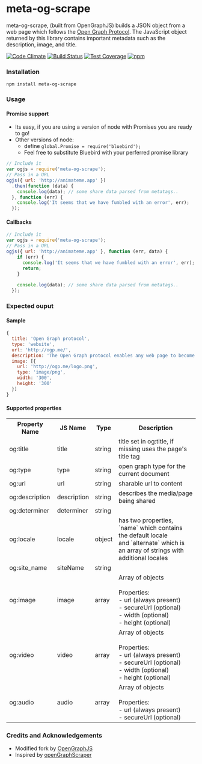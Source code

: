 # meta-og-scrape

meta-og-scrape, (built from OpenGraphJS) builds a JSON object from a web page which follows the [Open Graph Protocol](http://ogp.me). The JavaScript object returned by this library contains important metadata such as the description, image, and title.

[![Code Climate](https://codeclimate.com/github/senorcris/opengraphjs/badges/gpa.svg)](https://codeclimate.com/github/senorcris/opengraphjs)
[![Build Status](https://travis-ci.org/senorcris/opengraphjs.svg)](https://travis-ci.org/senorcris/opengraphjs)
[![Test Coverage](https://codeclimate.com/github/senorcris/opengraphjs/badges/coverage.svg)](https://codeclimate.com/github/senorcris/opengraphjs)
[![npm](https://img.shields.io/npm/v/npm.svg)](https://www.npmjs.com/package/opengraphjs)


### Installation
```
npm install meta-og-scrape
```

### Usage

#### Promise support
- Its easy, if you are using a version of node with Promises you are ready to go!
- Other versions of node:
  - define `global.Promise = require('bluebird');`
  - Feel free to substitute Bluebird with your perferred promise library

```js
// Include it
var ogjs = require('meta-og-scrape');
// Pass in a URL
ogjs({ url: 'http://animateme.app' })
  .then(function (data) {
    console.log(data); // some share data parsed from metatags..
  }, function (err) {
    console.log('It seems that we have fumbled with an error', err);
  });
```

#### Callbacks
```js
// Include it
var ogjs = require('meta-og-scrape');
// Pass in a URL
ogjs({ url: 'http://animateme.app' }, function (err, data) {
    if (err) {
      console.log('It seems that we have fumbled with an error', err);
      return;
    }
    
    console.log(data); // some share data parsed from metatags..
  });
```

### Expected ouput

#### Sample
```js
{ 
  title: 'Open Graph protocol',
  type: 'website',
  url: 'http://ogp.me/',
  description: 'The Open Graph protocol enables any web page to become a rich object in a social graph.',
  image: [{ 
    url: 'http://ogp.me/logo.png',
    type: 'image/png',
    width: '300',
    height: '300' 
  }]
}
```

#### Supported properties
<table class="tg">
  <tr>
    <th class="tg-031e">Property Name</th>
    <th class="tg-031e">JS Name</th>
    <th class="tg-031e">Type</th>
    <th class="tg-031e">Description</th>
  </tr>
  <tr>
    <td class="tg-031e">og:title</td>
    <td class="tg-031e">title</td>
    <td class="tg-031e">string</td>
    <td class="tg-031e">title set in og:title, if missing uses the page's title tag </td>
  </tr>
  <tr>
    <td class="tg-031e">og:type</td>
    <td class="tg-031e">type</td>
    <td class="tg-031e">string</td>
    <td class="tg-031e">open graph type for the current document</td>
  </tr>
  <tr>
    <td class="tg-031e">og:url</td>
    <td class="tg-031e">url</td>
    <td class="tg-031e">string</td>
    <td class="tg-031e">sharable url to content</td>
  </tr>
  <tr>
    <td class="tg-031e">og:description</td>
    <td class="tg-031e">description</td>
    <td class="tg-031e">string</td>
    <td class="tg-031e">describes the media/page being shared</td>
  </tr>
  <tr>
    <td class="tg-031e">og:determiner</td>
    <td class="tg-031e">determiner</td>
    <td class="tg-031e">string</td>
    <td class="tg-031e"></td>
  </tr>
  <tr>
    <td class="tg-031e">og:locale</td>
    <td class="tg-031e">locale</td>
    <td class="tg-031e">object</td>
    <td class="tg-031e">has two properties, `name` which contains the default locale <br>and `alternate` which is an array of strings with additional locales</td>
  </tr>
  <tr>
    <td class="tg-031e">og:site_name</td>
    <td class="tg-031e">siteName</td>
    <td class="tg-031e">string</td>
    <td class="tg-031e"></td>
  </tr>
  <tr>
    <td class="tg-031e">og:image</td>
    <td class="tg-031e">image</td>
    <td class="tg-031e">array</td>
    <td class="tg-031e">Array of objects <br><br>Properties:<br>- url (always present)<br>- secureUrl (optional)<br>- width (optional)<br>- height (optional)</td>
  </tr>
  <tr>
    <td class="tg-031e">og:video</td>
    <td class="tg-031e">video</td>
    <td class="tg-031e">array</td>
    <td class="tg-031e">Array of objects <br><br>Properties:<br>- url (always present)<br>- secureUrl (optional)<br>- width (optional)<br>- height (optional)</td>
  </tr>
  <tr>
    <td class="tg-031e">og:audio</td>
    <td class="tg-031e">audio</td>
    <td class="tg-031e">array</td>
    <td class="tg-031e">Array of objects <br><br>Properties:<br>- url (always present)<br>- secureUrl (optional)</td>
  </tr>
</table>

### Credits and Acknowledgements
- Modified fork by [OpenGraphJS](https://github.com/senorcris/opengraphjs)
- Inspired by [openGraphScraper ](https://github.com/jshemas/openGraphScraper)
